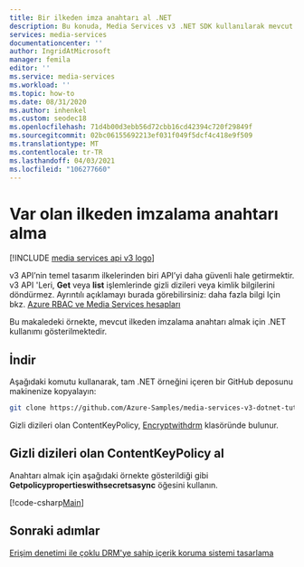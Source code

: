 ```yaml
---
title: Bir ilkeden imza anahtarı al .NET
description: Bu konuda, Media Services v3 .NET SDK kullanılarak mevcut ilkeden nasıl imza anahtarı alınacağı gösterilmektedir.
services: media-services
documentationcenter: ''
author: IngridAtMicrosoft
manager: femila
editor: ''
ms.service: media-services
ms.workload: ''
ms.topic: how-to
ms.date: 08/31/2020
ms.author: inhenkel
ms.custom: seodec18
ms.openlocfilehash: 71d4b00d3ebb56d72cbb16cd42394c720f29849f
ms.sourcegitcommit: 02bc06155692213ef031f049f5dcf4c418e9f509
ms.translationtype: MT
ms.contentlocale: tr-TR
ms.lasthandoff: 04/03/2021
ms.locfileid: "106277660"
---
```

# <a name="get-a-signing-key-from-the-existing-policy"></a>Var olan ilkeden imzalama anahtarı alma

[!INCLUDE [media services api v3 logo](./includes/v3-hr.md)]

v3 API’nin temel tasarım ilkelerinden biri API’yi daha güvenli hale getirmektir. v3 API 'Leri, **Get** veya **list** işlemlerinde gizli dizileri veya kimlik bilgilerini döndürmez. Ayrıntılı açıklamayı burada görebilirsiniz: daha fazla bilgi Için bkz. [Azure RBAC ve Media Services hesapları](security-rbac-concept.md)

Bu makaledeki örnekte, mevcut ilkeden imzalama anahtarı almak için .NET kullanımı gösterilmektedir. 
 
## <a name="download"></a>İndir 

Aşağıdaki komutu kullanarak, tam .NET örneğini içeren bir GitHub deposunu makinenize kopyalayın:  

 ```bash
 git clone https://github.com/Azure-Samples/media-services-v3-dotnet-tutorials.git
 ```
 
Gizli dizileri olan ContentKeyPolicy, [Encryptwithdrm](https://github.com/Azure-Samples/media-services-v3-dotnet-tutorials/tree/master/AMSV3Tutorials/EncryptWithDRM) klasöründe bulunur.

## <a name="get-contentkeypolicy-with-secrets"></a>Gizli dizileri olan ContentKeyPolicy al 

Anahtarı almak için aşağıdaki örnekte gösterildiği gibi **Getpolicypropertieswithsecretsasync** öğesini kullanın.

[!code-csharp[Main](../../../media-services-v3-dotnet-tutorials/AMSV3Tutorials/EncryptWithDRM/Program.cs#GetOrCreateContentKeyPolicy)]

## <a name="next-steps"></a>Sonraki adımlar

[Erişim denetimi ile çoklu DRM'ye sahip içerik koruma sistemi tasarlama](architecture-design-multi-drm-system.md) 

